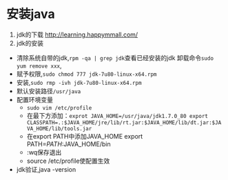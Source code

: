 # 安装java

1. jdk的下载
    http://learning.happymmall.com/
2. jdk的安装

- 清除系统自带的jdk,```rpm -qa | grep jdk```查看已经安装的jdk
  卸载命令```sudo yum remove xxx```,
- 赋予权限,```sudo chmod 777 jdk-7u80-linux-x64.rpm```
- 安装,```sudo rmp -ivh jdk-7u80-linux-x64.rpm```
- 默认安装路径```/usr/java```
- 配置环境变量
    - ```sudo vim /etc/profile```
    - 在最下方添加：```exprot JAVA_HOME=/usr/java/jdk1.7.0_80 export CLASSPATH=.:$JAVA_HOME/jre/lib/rt.jar:$JAVA_HOME/lib/dt.jar:$JAVA_HOME/lib/tools.jar```
    - 在export PATH中添加JAVA_HOME export PATH=$PATH:$JAVA_HOME/bin
    - :wq保存退出
    - source /etc/profile使配置生效
- jdk验证,java -version